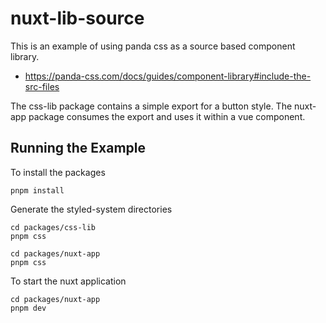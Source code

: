 # nuxt-lib-source

This is an example of using panda css as a source based component library.

  * https://panda-css.com/docs/guides/component-library#include-the-src-files

The css-lib package contains a simple export for a button style.
The nuxt-app package consumes the export and uses it within a vue component.

## Running the Example

To install the packages
```
pnpm install
```

Generate the styled-system directories
```
cd packages/css-lib
pnpm css

cd packages/nuxt-app
pnpm css
```

To start the nuxt application
```
cd packages/nuxt-app
pnpm dev
```
